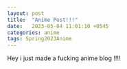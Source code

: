 ```yaml
---
layout: post
title:  "Anime Post!!!"
date:   2023-05-04 11:01:10 +0545
categories: anime 
tags: Spring2023Anime
---
```


Hey i just made a fucking anime blog !!!!
